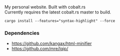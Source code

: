 My personal website. Built with cobalt.rs  
Currently requires the latest cobalt.rs master to build.  

```
cargo install --features="syntax-highlight" --force
```

### Dependencies

* https://github.com/kangax/html-minifier
* https://github.com/mre/lqip/